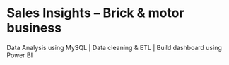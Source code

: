 # Sales Insights – Brick & motor business

Data Analysis using MySQL |
Data cleaning & ETL |
Build dashboard using Power BI
